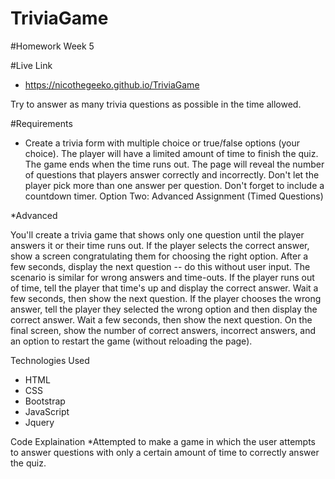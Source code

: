# TriviaGame
#Homework Week 5

#Live Link 
* https://nicothegeeko.github.io/TriviaGame

Try to answer as many trivia questions as possible in the time allowed. 

#Requirements
* Create a trivia form with multiple choice or true/false options (your choice).
The player will have a limited amount of time to finish the quiz.
The game ends when the time runs out. The page will reveal the number of questions that players answer correctly and incorrectly.
Don't let the player pick more than one answer per question.
Don't forget to include a countdown timer.
Option Two: Advanced Assignment (Timed Questions)

*Advanced

You'll create a trivia game that shows only one question until the player answers it or their time runs out.
If the player selects the correct answer, show a screen congratulating them for choosing the right option. After a few seconds, display the next question -- do this without user input.
The scenario is similar for wrong answers and time-outs.
If the player runs out of time, tell the player that time's up and display the correct answer. Wait a few seconds, then show the next question.
If the player chooses the wrong answer, tell the player they selected the wrong option and then display the correct answer. Wait a few seconds, then show the next question.
On the final screen, show the number of correct answers, incorrect answers, and an option to restart the game (without reloading the page).


Technologies Used

* HTML
* CSS
* Bootstrap
* JavaScript
* Jquery

Code Explaination
*Attempted to make a game in which the user attempts to answer questions with only a certain amount of time to correctly answer the quiz. 